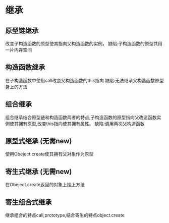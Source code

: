 # 继承
## 原型链继承
改变子构造函数的原型使其指向父构造函数的实例，
缺陷:子构造函数的原型共用一片内存空间
## 构造函数继承
在子构造函数中使用call改变父构造函数的this指向
缺陷:无法继承父构造函数原型身上的方法
## 组合继承
组合继承结合原型链和构造函数两者的特点,子构造函数的原型指向父改造函数实例使其拥有原型,改变this指向使其拥有属性。
缺陷:调用两次父构造函数
## 原型式继承 (无需new)
使用Obeject.create使其拥有父对象作为原型
## 寄生式继承 (无需new)
在Obeject.create返回的对象上挂上方法
## 寄生组合式继承
继承组合的特点call,prototype,结合寄生的特点object.create